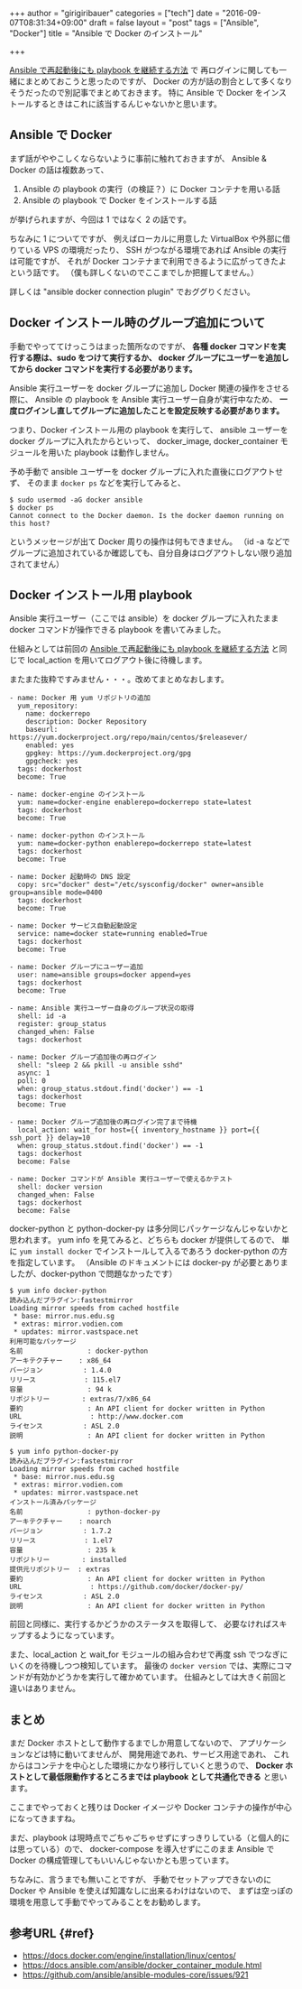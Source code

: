 +++
author = "girigiribauer"
categories = ["tech"]
date = "2016-09-07T08:31:34+09:00"
draft = false
layout = "post"
tags = ["Ansible", "Docker"]
title = "Ansible で Docker のインストール"

+++

[Ansible で再起動後にも playbook を継続する方法](http://girigiribauer.com/archives/20160906/) で
再ログインに関しても一緒にまとめておこうと思ったのですが、
Docker の方が話の割合として多くなりそうだったので別記事でまとめておきます。
特に Ansible で Docker をインストールするときはこれに該当するんじゃないかと思います。



## Ansible で Docker

まず話がややこしくならないように事前に触れておきますが、
Ansible &amp; Docker の話は複数あって、

1. Ansible の playbook の実行（の検証？）に Docker コンテナを用いる話
2. Ansible の playbook で Docker をインストールする話

が挙げられますが、今回は 1 ではなく 2 の話です。

ちなみに 1 についてですが、
例えばローカルに用意した VirtualBox や外部に借りている VPS の環境だったり、
SSH がつながる環境であれば Ansible の実行は可能ですが、
それが Docker コンテナまで利用できるように広がってきたよという話です。
（僕も詳しくないのでここまでしか把握してません。）

詳しくは "ansible docker connection plugin" でおググりください。



## Docker インストール時のグループ追加について

手動でやっててけっこうはまった箇所なのですが、
**各種 docker コマンドを実行する際は、sudo をつけて実行するか、
docker グループにユーザーを追加してから docker コマンドを実行する必要があります。**

Ansible 実行ユーザーを docker グループに追加し Docker 関連の操作をさせる際に、
Ansible の playbook を Ansible 実行ユーザー自身が実行中なため、
**一度ログインし直してグループに追加したことを設定反映する必要があります。**

つまり、Docker インストール用の playbook を実行して、
ansible ユーザーを docker グループに入れたからといって、
docker_image, docker_container モジュールを用いた playbook は動作しません。

予め手動で ansible ユーザーを docker グループに入れた直後にログアウトせず、
そのまま `docker ps` などを実行してみると、

	$ sudo usermod -aG docker ansible
	$ docker ps
	Cannot connect to the Docker daemon. Is the docker daemon running on this host?

というメッセージが出て Docker 周りの操作は何もできません。
（id -a などでグループに追加されているか確認しても、自分自身はログアウトしない限り追加されてません）



## Docker インストール用 playbook

Ansible 実行ユーザー（ここでは ansible）を
docker グループに入れたまま docker コマンドが操作できる playbook を書いてみました。

仕組みとしては前回の [Ansible で再起動後にも playbook を継続する方法](http://girigiribauer.com/archives/20160906/) と同じで
local_action を用いてログアウト後に待機します。

またまた抜粋ですみません・・・。改めてまとめなおします。

	- name: Docker 用 yum リポジトリの追加
	  yum_repository:
	    name: dockerrepo
	    description: Docker Repository
	    baseurl: https://yum.dockerproject.org/repo/main/centos/$releasever/
	    enabled: yes
	    gpgkey: https://yum.dockerproject.org/gpg
	    gpgcheck: yes
	  tags: dockerhost
	  become: True
	
	- name: docker-engine のインストール
	  yum: name=docker-engine enablerepo=dockerrepo state=latest
	  tags: dockerhost
	  become: True
	
	- name: docker-python のインストール
	  yum: name=docker-python enablerepo=dockerrepo state=latest
	  tags: dockerhost
	  become: True
	
	- name: Docker 起動時の DNS 設定
	  copy: src="docker" dest="/etc/sysconfig/docker" owner=ansible group=ansible mode=0400
	  tags: dockerhost
	  become: True
	
	- name: Docker サービス自動起動設定
	  service: name=docker state=running enabled=True
	  tags: dockerhost
	  become: True
	
	- name: Docker グループにユーザー追加
	  user: name=ansible groups=docker append=yes
	  tags: dockerhost
	  become: True
	
	- name: Ansible 実行ユーザー自身のグループ状況の取得
	  shell: id -a
	  register: group_status
	  changed_when: False
	  tags: dockerhost
	
	- name: Docker グループ追加後の再ログイン
	  shell: "sleep 2 && pkill -u ansible sshd"
	  async: 1
	  poll: 0
	  when: group_status.stdout.find('docker') == -1
	  tags: dockerhost
	  become: True
	
	- name: Docker グループ追加後の再ログイン完了まで待機
	  local_action: wait_for host={{ inventory_hostname }} port={{ ssh_port }} delay=10
	  when: group_status.stdout.find('docker') == -1
	  tags: dockerhost
	  become: False
	
	- name: Docker コマンドが Ansible 実行ユーザーで使えるかテスト
	  shell: docker version
	  changed_when: False
	  tags: dockerhost
	  become: False

docker-python と python-docker-py は多分同じパッケージなんじゃないかと思われます。
yum info を見てみると、どちらも docker が提供してるので、
単に `yum install docker` でインストールして入るであろう docker-python の方を指定しています。
（Ansible のドキュメントには docker-py が必要とありましたが、docker-python で問題なかったです）

	$ yum info docker-python
	読み込んだプラグイン:fastestmirror
	Loading mirror speeds from cached hostfile
	 * base: mirror.nus.edu.sg
	 * extras: mirror.vodien.com
	 * updates: mirror.vastspace.net
	利用可能なパッケージ
	名前                : docker-python
	アーキテクチャー    : x86_64
	バージョン          : 1.4.0
	リリース            : 115.el7
	容量                : 94 k
	リポジトリー        : extras/7/x86_64
	要約                : An API client for docker written in Python
	URL                 : http://www.docker.com
	ライセンス          : ASL 2.0
	説明                : An API client for docker written in Python

	$ yum info python-docker-py
	読み込んだプラグイン:fastestmirror
	Loading mirror speeds from cached hostfile
	 * base: mirror.nus.edu.sg
	 * extras: mirror.vodien.com
	 * updates: mirror.vastspace.net
	インストール済みパッケージ
	名前                : python-docker-py
	アーキテクチャー    : noarch
	バージョン          : 1.7.2
	リリース            : 1.el7
	容量                : 235 k
	リポジトリー        : installed
	提供元リポジトリー  : extras
	要約                : An API client for docker written in Python
	URL                 : https://github.com/docker/docker-py/
	ライセンス          : ASL 2.0
	説明                : An API client for docker written in Python

前回と同様に、実行するかどうかのステータスを取得して、
必要なければスキップするようになっています。

また、local_action と wait_for モジュールの組み合わせで再度 ssh でつなぎにいくのを待機しつつ検知しています。
最後の `docker version` では、実際にコマンドが有効かどうかを実行して確かめています。
仕組みとしては大きく前回と違いはありません。



## まとめ

まだ Docker ホストとして動作するまでしか用意してないので、
アプリケーションなどは特に動いてませんが、
開発用途であれ、サービス用途であれ、
これからはコンテナを中心とした環境にかなり移行していくと思うので、
**Docker ホストとして最低限動作するところまでは playbook として共通化できる** と思います。

ここまでやっておくと残りは Docker イメージや Docker コンテナの操作が中心になってきますね。

まだ、playbook は現時点でごちゃごちゃせずにすっきりしている（と個人的には思っている）ので、
docker-compose を導入せずにこのまま Ansible で Docker の構成管理してもいいんじゃないかとも思っています。

ちなみに、言うまでも無いことですが、
手動でセットアップできないのに Docker や Ansible を使えば知識なしに出来るわけはないので、
まずは空っぽの環境を用意して手動でやってみることをお勧めします。


## 参考URL {#ref}

* <https://docs.docker.com/engine/installation/linux/centos/>
* <https://docs.ansible.com/ansible/docker_container_module.html>
* <https://github.com/ansible/ansible-modules-core/issues/921>


